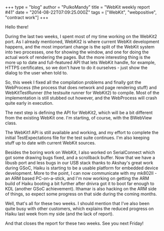 +++
type = "blog"
author = "PulkoMandy"
title = "WebKit weekly report #41"
date = "2014-08-22T07:09:25.000Z"
tags = ["WebKit", "webpositive", "contract work"]
+++

Hello there!

During the last two weeks, I spent most of my time working on the WebKit2 port. As I already mentioned, WebKit2 is where current WebKit development happens, and the most important change is the split of the WebKit system into two processes, one for showing the window, and one for doing the actual work of rendering the pages. But the more interesting thing is the more up to date and full-featured API that lets WebKit handle, for example, HTTPS certificates, so we don't have to do it ourselves - just show the dialog to the user when told to.
<!--break-->
So, this week I fixed all the compilation problems and finally got the WebProcess (the process that does network and page rendering stuff) and WebKitTestRunner (the testsuite runner for WebKit2) to compile. Most of the implementation is still stubbed out however, and the WebProcess will crash quite early in execution.

The next step is defining the API for WebKit2, which will be a bit different from the existing WebKit one. I'm starting, of course, with the BWebView class.

The WebKit1 API is still available and working, and my effort to complete the initial TestExpectations file for the test suite continues. I'm also keeping stuff up to date with current WebKit sources.

Besides the boring work on WebKit, I also worked on SerialConnect which got some drawing bugs fixed, and a scrollback buffer. Now that we have a libusb port and less bugs in our USB stack thanks to Akshay's great work during GSoC, Haiku is starting to be a usable platform for embedded device development. More to the point, I can now communicate with my mk802II - an ARM based PC-on-a-stick, and I'm now working on getting the ARM build of Haiku booting a bit further after dnivra got it to boot far enough to KDL (another GSoC achievement). Ithamar is also hacking on the ARM side of things, so expect some progress on that side during the coming months.

Well, that's all for these two weeks. I should mention that I've also been quite busy with other customers, which explains the reduced progress on Haiku last week from my side (and the lack of report).

And that closes the report for these two weeks. See you next Friday!